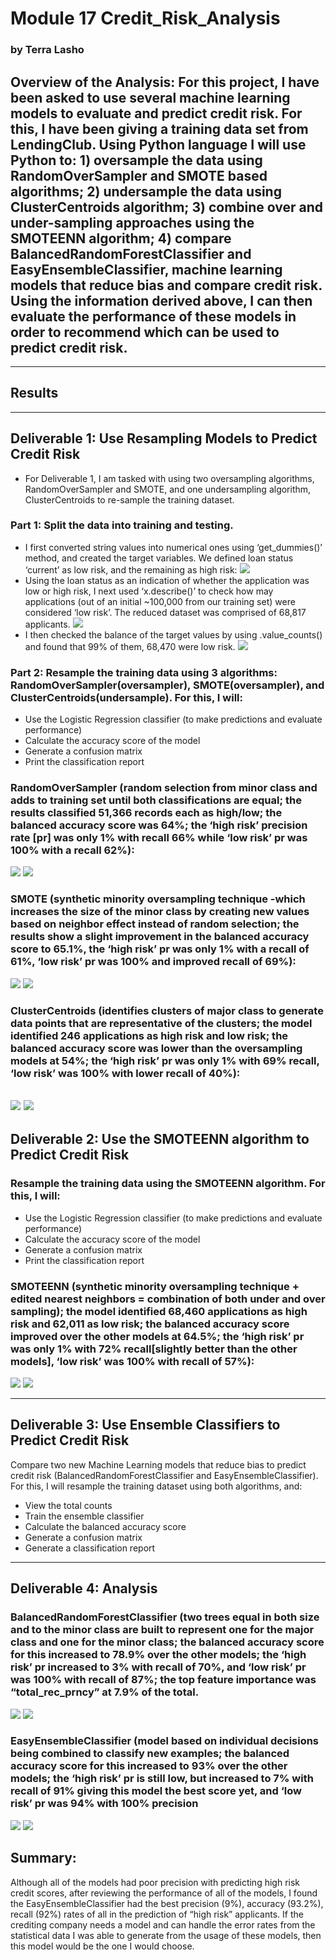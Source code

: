 # Module 17 Credit_Risk_Analysis
### by Terra Lasho 
## Overview of the Analysis: For this project, I have been asked to use several machine learning models to evaluate and predict credit risk.  For this, I have been giving a training data set from LendingClub. Using Python language I will use Python to: 1) oversample the data using RandomOverSampler and SMOTE based algorithms; 2) undersample the data using ClusterCentroids algorithm; 3) combine over and under-sampling approaches using the SMOTEENN algorithm; 4) compare BalancedRandomForestClassifier and EasyEnsembleClassifier, machine learning models that reduce bias and compare credit risk.  Using the information derived above, I can then evaluate the performance of these models in order to recommend which can be used to predict credit risk. 
-----------------------------------------------------------------------------------------------------------------------------------
## Results
------------------------------------------------------------------------------------------------------------------------------------
## Deliverable 1: Use Resampling Models to Predict Credit Risk
-	For Deliverable 1, I am tasked with using two oversampling algorithms, RandomOverSampler and SMOTE, and one undersampling algorithm, ClusterCentroids to re-sample the training dataset.
### Part 1: Split the data into training and testing. 
-	I first converted string values into numerical ones using ‘get_dummies()’ method, and created the target variables.  We defined loan status ‘current’ as low risk, and the remaining as high risk:
![](https://github.com/Beetleee/Credit_Risk_Analysis/blob/main/Resources/Plot1.png)
-	Using the loan status as an indication of whether the application was low or high risk, I next used ‘x.describe()’ to check how may applications (out of an initial ~100,000 from our training set) were considered ‘low risk’. The reduced dataset was comprised of 68,817 applicants.
![](https://github.com/Beetleee/Credit_Risk_Analysis/blob/main/Resources/Plot2.png)
-	I then checked the balance of the target values by using .value_counts() and found that 99% of them, 68,470 were low risk.
![](https://github.com/Beetleee/Credit_Risk_Analysis/blob/main/Resources/Plot3.png)
### Part 2: Resample the training data using 3 algorithms: RandomOverSampler(oversampler), SMOTE(oversampler), and ClusterCentroids(undersample).  For this, I will:
-	Use the Logistic Regression classifier (to make predictions and evaluate performance)
-	 Calculate the accuracy score of the model
-	Generate a confusion matrix
-	Print the classification report
### RandomOverSampler (random selection from minor class and adds to training set until both classifications are equal; the results classified 51,366 records each as high/low; the balanced accuracy score was 64%; the ‘high risk’ precision rate [pr] was only 1% with recall 66% while ‘low risk’ pr was 100% with a  recall 62%):
![](https://github.com/Beetleee/Credit_Risk_Analysis/blob/main/Resources/Plot4.png)
![](https://github.com/Beetleee/Credit_Risk_Analysis/blob/main/Resources/Plot5.png)

### SMOTE (synthetic minority oversampling technique -which increases the size of the minor class by creating new values based on neighbor effect instead of random selection; the results show a slight improvement in the balanced accuracy score to 65.1%, the ‘high risk’ pr was only 1% with a recall of 61%, ‘low risk’ pr was 100% and improved recall of 69%):
![](https://github.com/Beetleee/Credit_Risk_Analysis/blob/main/Resources/Plot6.png)
![](https://github.com/Beetleee/Credit_Risk_Analysis/blob/main/Resources/Plot7.png)

### ClusterCentroids (identifies clusters of major class to generate data points that are representative of the clusters; the model identified 246 applications as high risk and low risk; the balanced accuracy score was lower than the oversampling models at 54%; the ‘high risk’ pr was only 1% with 69% recall, ‘low risk’ was 100% with lower recall of 40%):
![](https://github.com/Beetleee/Credit_Risk_Analysis/blob/main/Resources/Plot8.png)
![](https://github.com/Beetleee/Credit_Risk_Analysis/blob/main/Resources/Plot9.png)
-------------------------------------------------------------------------------------------------------------------------------
## Deliverable 2: Use the SMOTEENN algorithm to Predict Credit Risk
### Resample the training data using the SMOTEENN algorithm. For this, I will:
-	Use the Logistic Regression classifier (to make predictions and evaluate performance)
-	 Calculate the accuracy score of the model
-	Generate a confusion matrix
-	Print the classification report
### SMOTEENN (synthetic minority oversampling technique + edited nearest neighbors = combination of both under and over sampling); the model identified 68,460 applications as high risk and 62,011 as low risk; the balanced accuracy score improved over the other models at 64.5%; the ‘high risk’ pr was only 1% with 72% recall[slightly better than the other models], ‘low risk’ was 100% with recall of 57%):
![](https://github.com/Beetleee/Credit_Risk_Analysis/blob/main/Resources/Plot10.png)
![](https://github.com/Beetleee/Credit_Risk_Analysis/blob/main/Resources/Plot11.png)

---------------------------------------------------------------------------------------------------------------------------------
## Deliverable 3: Use Ensemble Classifiers to Predict Credit Risk
Compare two new Machine Learning models that reduce bias to predict credit risk (BalancedRandomForestClassifier and EasyEnsembleClassifier).  For this, I will resample the training dataset using both algorithms, and:
-	View the total counts
-	Train the ensemble classifier
-	Calculate the balanced accuracy score
-	Generate a confusion matrix
-	Generate a classification report
-----------------------------------------------------------------------------------------------------------------------------------
## Deliverable 4: Analysis
### BalancedRandomForestClassifier (two trees equal in both size and to the minor class are built to represent one for the major class and one for the minor class; the balanced accuracy score for this increased to 78.9% over the other models; the ‘high risk’ pr increased to 3% with recall of 70%, and ‘low risk’ pr was 100% with recall of 87%; the top feature importance was “total_rec_prncy” at 7.9% of the total.
![](https://github.com/Beetleee/Credit_Risk_Analysis/blob/main/Resources/Plot12.png)
![](https://github.com/Beetleee/Credit_Risk_Analysis/blob/main/Resources/Plot13.png)

### EasyEnsembleClassifier (model based on individual decisions being combined to classify new examples;  the balanced accuracy score for this increased to 93% over the other models; the ‘high risk’ pr is still low, but increased to 7% with recall of 91% giving this model the best score yet, and ‘low risk’ pr was 94% with 100% precision
![](https://github.com/Beetleee/Credit_Risk_Analysis/blob/main/Resources/Plot14.png)
![](https://github.com/Beetleee/Credit_Risk_Analysis/blob/main/Resources/Plot15.png)
## Summary:
Although all of the models had poor precision with predicting high risk credit scores, after reviewing the performance of all of the models, I found the EasyEnsembleClassifier had the best precision (9%), accuracy (93.2%), recall (92%) rates of all in the prediction of “high risk” applicants. If the crediting company needs a model and can handle the error rates from the statistical data I was able to generate from the usage of these models, then this model would be the one I would choose.
